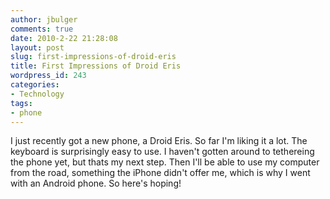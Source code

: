 ```yaml
---
author: jbulger
comments: true
date: 2010-2-22 21:28:08
layout: post
slug: first-impressions-of-droid-eris
title: First Impressions of Droid Eris
wordpress_id: 243
categories:
- Technology
tags:
- phone
---
```


I just recently got a new phone, a Droid Eris. So far I'm liking it a lot. The keyboard is surprisingly easy to use. I haven't gotten around to tethereing the phone yet, but thats my next step. Then I'll be able to use my computer from the road, something the iPhone didn't offer me, which is why I went with an Android phone. So here's hoping!
